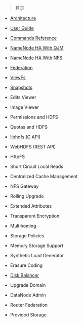 
> 目录

- [Architecture](https://github.com/ZGG2016/hadoop-website/blob/master/HDFS/Architecture.md)

- [User Guide](https://github.com/ZGG2016/hadoop-website/blob/master/HDFS/User%20Guide.md)

- [Commands Reference](https://github.com/ZGG2016/hadoop-website/blob/master/HDFS/Commands%20Reference.md)

- [NameNode HA With QJM](https://github.com/ZGG2016/hadoop-website/blob/master/HDFS/NameNode%20HA%20With%20QJM.md)

- [NameNode HA With NFS](https://github.com/ZGG2016/hadoop-website/blob/master/HDFS/NameNode%20HA%20With%20NFS.md)

- [Federation](https://github.com/ZGG2016/hadoop-website/blob/master/HDFS/Federation.md)

- [ViewFs]()

- [Snapshots](https://github.com/ZGG2016/hadoop-website/blob/master/HDFS/Snapshots.md)

- Edits Viewer

- Image Viewer

- Permissions and HDFS

- Quotas and HDFS

- [libhdfs (C API)](https://github.com/ZGG2016/hadoop-website/blob/master/HDFS/libhdfs%20(C%20API).md)

- WebHDFS (REST API)

- HttpFS

- Short Circuit Local Reads

- Centralized Cache Management

- NFS Gateway

- Rolling Upgrade

- Extended Attributes

- Transparent Encryption

- Multihoming

- Storage Policies

- Memory Storage Support

- Synthetic Load Generator

- Erasure Coding

- [Disk Balancer](https://github.com/ZGG2016/hadoop-website/blob/master/HDFS/Disk%20Balancer.md)

- Upgrade Domain

- DataNode Admin

- Router Federation

- Provided Storage
